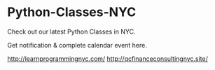 # Python-Classes-NYC

Check out our latest Python Classes in NYC.

Get notification & complete calendar event here.

http://learnprogrammingnyc.com/ 
http://qcfinanceconsultingnyc.site/
